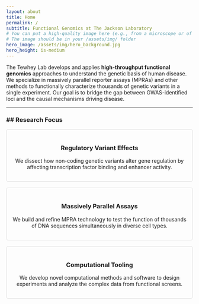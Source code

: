 ```yaml
---
layout: about
title: Home
permalink: /
subtitle: Functional Genomics at The Jackson Laboratory
# You can put a high-quality image here (e.g., from a microscope or of the lab)
# The image should be in your /assets/img/ folder
hero_image: /assets/img/hero_background.jpg
hero_height: is-medium
---
```


The Tewhey Lab develops and applies **high-throughput functional genomics** approaches to understand the genetic basis of human disease. We specialize in massively parallel reporter assays (MPRAs) and other methods to functionally characterize thousands of genetic variants in a single experiment. Our goal is to bridge the gap between GWAS-identified loci and the causal mechanisms driving disease.

---

### ## Research Focus

<div class="container" style="display: grid; grid-template-columns: repeat(auto-fit, minmax(300px, 1fr)); gap: 1rem;">
    <div class="card" style="border: 1px solid #ddd; border-radius: 5px; padding: 1rem; text-align: center;">
        <h3 class="card-header-title is-centered">Regulatory Variant Effects</h3>
        <div class="card-content">
            <p>We dissect how non-coding genetic variants alter gene regulation by affecting transcription factor binding and enhancer activity.</p>
        </div>
    </div>
    <div class="card" style="border: 1px solid #ddd; border-radius: 5px; padding: 1rem; text-align: center;">
        <h3 class="card-header-title is-centered">Massively Parallel Assays</h3>
        <div class="card-content">
            <p>We build and refine MPRA technology to test the function of thousands of DNA sequences simultaneously in diverse cell types.</p>
        </div>
    </div>
    <div class="card" style="border: 1px solid #ddd; border-radius: 5px; padding: 1rem; text-align: center;">
        <h3 class="card-header-title is-centered">Computational Tooling</h3>
        <div class="card-content">
            <p>We develop novel computational methods and software to design experiments and analyze the complex data from functional screens.</p>
        </div>
    </div>
</div>
